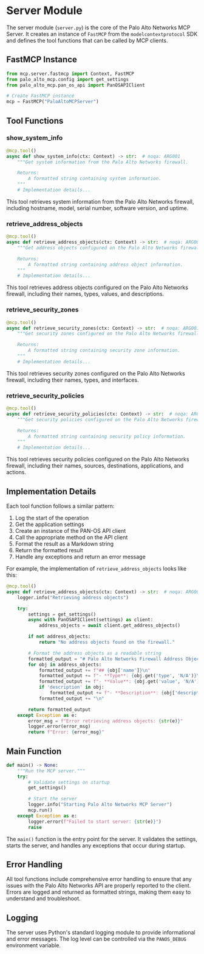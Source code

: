 # Server Module

The server module (`server.py`) is the core of the Palo Alto Networks MCP Server. It creates an instance of `FastMCP` from the `modelcontextprotocol` SDK and defines the tool functions that can be called by MCP clients.

## FastMCP Instance

```python
from mcp.server.fastmcp import Context, FastMCP
from palo_alto_mcp.config import get_settings
from palo_alto_mcp.pan_os_api import PanOSAPIClient

# Create FastMCP instance
mcp = FastMCP("PaloAltoMCPServer")
```

## Tool Functions

### show_system_info

```python
@mcp.tool()
async def show_system_info(ctx: Context) -> str:  # noqa: ARG001
    """Get system information from the Palo Alto Networks firewall.

    Returns:
        A formatted string containing system information.
    """
    # Implementation details...
```

This tool retrieves system information from the Palo Alto Networks firewall, including hostname, model, serial number, software version, and uptime.

### retrieve_address_objects

```python
@mcp.tool()
async def retrieve_address_objects(ctx: Context) -> str:  # noqa: ARG001
    """Get address objects configured on the Palo Alto Networks firewall.

    Returns:
        A formatted string containing address object information.
    """
    # Implementation details...
```

This tool retrieves address objects configured on the Palo Alto Networks firewall, including their names, types, values, and descriptions.

### retrieve_security_zones

```python
@mcp.tool()
async def retrieve_security_zones(ctx: Context) -> str:  # noqa: ARG001
    """Get security zones configured on the Palo Alto Networks firewall.

    Returns:
        A formatted string containing security zone information.
    """
    # Implementation details...
```

This tool retrieves security zones configured on the Palo Alto Networks firewall, including their names, types, and interfaces.

### retrieve_security_policies

```python
@mcp.tool()
async def retrieve_security_policies(ctx: Context) -> str:  # noqa: ARG001
    """Get security policies configured on the Palo Alto Networks firewall.

    Returns:
        A formatted string containing security policy information.
    """
    # Implementation details...
```

This tool retrieves security policies configured on the Palo Alto Networks firewall, including their names, sources, destinations, applications, and actions.

## Implementation Details

Each tool function follows a similar pattern:

1. Log the start of the operation
2. Get the application settings
3. Create an instance of the PAN-OS API client
4. Call the appropriate method on the API client
5. Format the result as a Markdown string
6. Return the formatted result
7. Handle any exceptions and return an error message

For example, the implementation of `retrieve_address_objects` looks like this:

```python
@mcp.tool()
async def retrieve_address_objects(ctx: Context) -> str:  # noqa: ARG001
    logger.info("Retrieving address objects")

    try:
        settings = get_settings()
        async with PanOSAPIClient(settings) as client:
            address_objects = await client.get_address_objects()

        if not address_objects:
            return "No address objects found on the firewall."

        # Format the address objects as a readable string
        formatted_output = "# Palo Alto Networks Firewall Address Objects\n\n"
        for obj in address_objects:
            formatted_output += f"## {obj['name']}\n"
            formatted_output += f"- **Type**: {obj.get('type', 'N/A')}\n"
            formatted_output += f"- **Value**: {obj.get('value', 'N/A')}\n"
            if 'description' in obj:
                formatted_output += f"- **Description**: {obj['description']}\n"
            formatted_output += "\n"

        return formatted_output
    except Exception as e:
        error_msg = f"Error retrieving address objects: {str(e)}"
        logger.error(error_msg)
        return f"Error: {error_msg}"
```

## Main Function

```python
def main() -> None:
    """Run the MCP server."""
    try:
        # Validate settings on startup
        get_settings()

        # Start the server
        logger.info("Starting Palo Alto Networks MCP Server")
        mcp.run()
    except Exception as e:
        logger.error(f"Failed to start server: {str(e)}")
        raise
```

The `main()` function is the entry point for the server. It validates the settings, starts the server, and handles any exceptions that occur during startup.

## Error Handling

All tool functions include comprehensive error handling to ensure that any issues with the Palo Alto Networks API are properly reported to the client. Errors are logged and returned as formatted strings, making them easy to understand and troubleshoot.

## Logging

The server uses Python's standard logging module to provide informational and error messages. The log level can be controlled via the `PANOS_DEBUG` environment variable.
